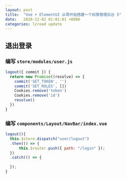 ```yaml
---
layout: post
title:  "Vue + ElementUI 从零开始搭建一个权限管理后台 5"
date:   2020-12-02 01:01:01 +0800
categories: lzread update
---
```


## 退出登录

### 编写 `store/modules/user.js`
```javascript
logout({ commit }) {
  return new Promise((resolve) => {
    commit('SET_TOKEN', '')
    commit('SET_ROLES', [])
    Cookies.remove('token')
    Cookies.remove('id')
    resolve()
  })
}
```

### 编写 `components/Layout/NavBar/index.vue`
```javascript
logout(){
  this.$store.dispatch("user/logout")
  .then(() => {
      this.$router.push({ path: "/login" });
  })
  .catch(() => {
    
  });
}
```